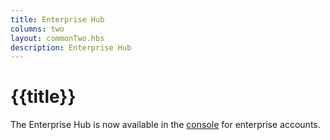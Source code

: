 ```yaml
---
title: Enterprise Hub
columns: two
layout: commonTwo.hbs
description: Enterprise Hub
---
```


# {{title}}


The Enterprise Hub is now available in the [console](https://console.particle.io/) for enterprise accounts.
